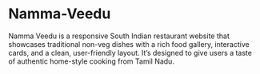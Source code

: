 # Namma-Veedu
Namma Veedu is a responsive South Indian restaurant website that showcases traditional non-veg dishes with a rich food gallery, interactive cards, and a clean, user-friendly layout. It’s designed to give users a taste of authentic home-style cooking from Tamil Nadu.
